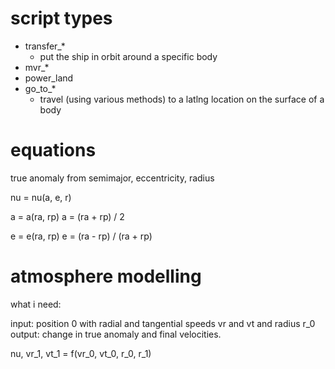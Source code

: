 

# script types

- transfer\_\*
    - put the ship in orbit around a specific body
- mvr\_\*
- power\_land
- go\_to\_\*
    - travel (using various methods) to a latlng location on the surface of a body


# equations

true anomaly from semimajor, eccentricity, radius

nu = nu(a, e, r)

a = a(ra, rp)
a = (ra + rp) / 2

e = e(ra, rp)
e = (ra - rp) / (ra + rp)

# atmosphere modelling

what i need:

input:
position 0 with radial and tangential
speeds vr and vt and radius r\_0
output:
change in true anomaly and final velocities.

nu, vr\_1, vt\_1 = f(vr\_0, vt\_0, r\_0, r\_1)






